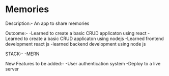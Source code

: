# Memories
Description:-
An app to share memories 

Outcome:-
-Learned to create a basic CRUD applicaton using react
-Learned to create a basic CRUD applicaton using nodejs
-Learned frontend development react js
-learned backend development using node js

STACK:-
-MERN

New Features to be added:-
-User authentication system
-Deploy to a live server

